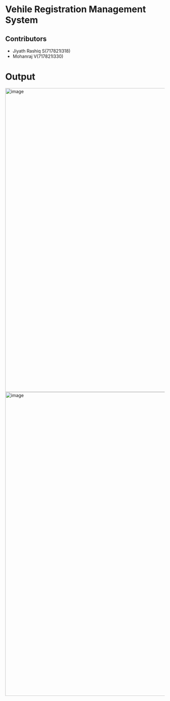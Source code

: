 # Vehile Registration Management System
## Contributors
  - Jiyath Rashiq S(717821l318)
  - Mohanraj V(717821l330)
# Output
<img width="960" alt="image" src="https://github.com/Moh-an123/miniproject/assets/113376269/3dfc3667-8448-442c-b226-0e741cbf356c">
<img width="960" alt="image" src="https://github.com/Moh-an123/miniproject/assets/113376269/2c63b2cd-99e1-4b15-8794-2d05a0e82ddb">


